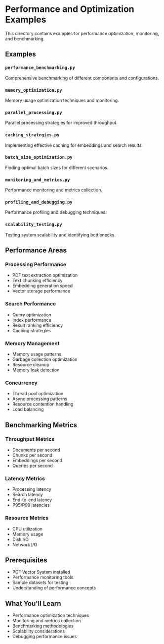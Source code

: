 # Performance and Optimization Examples

This directory contains examples for performance optimization, monitoring, and benchmarking.

## Examples

### `performance_benchmarking.py`

Comprehensive benchmarking of different components and configurations.

### `memory_optimization.py`

Memory usage optimization techniques and monitoring.

### `parallel_processing.py`

Parallel processing strategies for improved throughput.

### `caching_strategies.py`

Implementing effective caching for embeddings and search results.

### `batch_size_optimization.py`

Finding optimal batch sizes for different scenarios.

### `monitoring_and_metrics.py`

Performance monitoring and metrics collection.

### `profiling_and_debugging.py`

Performance profiling and debugging techniques.

### `scalability_testing.py`

Testing system scalability and identifying bottlenecks.

## Performance Areas

### Processing Performance

- PDF text extraction optimization
- Text chunking efficiency
- Embedding generation speed
- Vector storage performance

### Search Performance

- Query optimization
- Index performance
- Result ranking efficiency
- Caching strategies

### Memory Management

- Memory usage patterns
- Garbage collection optimization
- Resource cleanup
- Memory leak detection

### Concurrency

- Thread pool optimization
- Async processing patterns
- Resource contention handling
- Load balancing

## Benchmarking Metrics

### Throughput Metrics

- Documents per second
- Chunks per second
- Embeddings per second
- Queries per second

### Latency Metrics

- Processing latency
- Search latency
- End-to-end latency
- P95/P99 latencies

### Resource Metrics

- CPU utilization
- Memory usage
- Disk I/O
- Network I/O

## Prerequisites

- PDF Vector System installed
- Performance monitoring tools
- Sample datasets for testing
- Understanding of performance concepts

## What You'll Learn

- Performance optimization techniques
- Monitoring and metrics collection
- Benchmarking methodologies
- Scalability considerations
- Debugging performance issues
